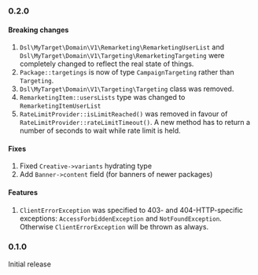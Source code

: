 ### 0.2.0

#### Breaking changes

1. `Dsl\MyTarget\Domain\V1\Remarketing\RemarketingUserList` and `Dsl\MyTarget\Domain\V1\Targeting\RemarketingTargeting`
    were completely changed to reflect the real state of things.
2. `Package::targetings` is now of type `CampaignTargeting` rather than `Targeting`.
3. `Dsl\MyTarget\Domain\V1\Targeting\Targeting` class was removed.
4. `RemarketingItem::usersLists` type was changed to `RemarketingItemUserList`
5. `RateLimitProvider::isLimitReached()` was removed in favour of `RateLimitProvider::rateLimitTimeout()`.
    A new method has to return a number of seconds to wait while rate limit is held.

#### Fixes

1. Fixed `Creative->variants` hydrating type
2. Add `Banner->content` field (for banners of newer packages)

#### Features

1. `ClientErrorException` was specified to 403- and 404-HTTP-specific exceptions: `AccessForbiddenException` and
    `NotFoundException`. Otherwise `ClientErrorException` will be thrown as always.

### 0.1.0

Initial release
